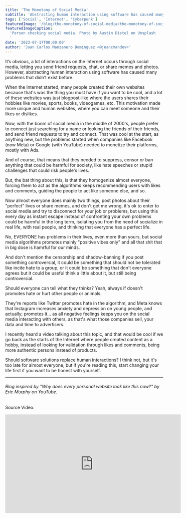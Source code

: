 ```yaml
---
title: 'The Monotony of Social Media'
subtitle: 'Abstracting human interaction using software has caused many problems that didn’t exist before.'
tags: ['Social', 'Internet', 'Cyberpunk']
featuredImage: '/blog/the-monotony-of-social-media/the-monotony-of-social-media-banner.jpg'
featuredImageCaption:
  'Person checking social media. Photo by Austin Distel on Unsplash
  '
date: '2023-07-17T00:00:00'
author: 'Juan Carlos Manzanero Domínguez <@juancmandev>'
---
```


It’s obvious, a lot of interactions on the Internet occurs through social media, letting you send friend requests, chat, or share memes and photos. However, abstracting human interaction using software has caused many problems that didn’t exist before.

When the Internet started, many people created their own websites because that's was the thing you must have if you want to be cool, and a lot of these websites was just blogpost-like where the users shares their hobbies like movies, sports, books, videogames, etc. This motivation made more unique and human websites, where you can meet someone and their likes or dislikes.

Now, with the boom of social media in the middle of 2000's, people prefer to connect just searching for a name or looking the friends of their friends, and send friend requests to try and connect. That was cool at the start, as anything new, but the problems started when companies like Facebook (now Meta) or Google (with YouTube) needed to monetize their platforms, mostly with Ads.

And of course, that means that they needed to suppress, censor or ban anything that could be harmful for society, like hate speeches or stupid challenges that could risk people's lives.

But, the bat thing about this, is that they homogenize almost everyone, forcing them to act as the algorithms keeps recommending users with likes and comments, guiding the people to act like someone else, and so.

Now almost everyone does mainly two things, post photos about their "perfect" lives or share memes, and don't get me wrong, it's ok to enter to social media and try to disconnect for your job or problems, but using this every day as instant escape instead of confronting your own problems could be harmful in the long term, isolating you from the need of socialize in real life, with real people, and thinking that everyone has a perfect life.

No, EVERYONE has problems in their lives, even more than yours, but social media algorithms promotes mainly "positive vibes only" and all that shit that in big dose is hamrful for our minds.

And don't mention the censorship and shadow-banning if you post something controversial, it could be something that should not be tolerated like incite hate to a group, or it could be something that don't everyone agrees but it could be useful think a little about it, but still being controversial.

Should everyone can tell what they thinks? Yeah, always if doesn't promotes hate or hurt other people or animals.

They're reports like Twitter promotes hate in the algorithm, and Meta knows that Instagram increases anxiety and depression on young people, and actually; promotes it... as all negative feelings keeps you on the social media interacting with others, as that's what those companies sell, your data and time to advertisers.

I recently heard a video talking about this topic, and that would be cool if we go back as the starts of the Internet where people created content as a hobby, instead of looking for validation through likes and comments, being more authentic persons instead of products.

Should software solutions replace human interactions? I think not, but it's too late for almost everyone, but if you're reading this, start changing your life first if you want to be honest with yourself.

---

###### Blog inspired by "Why does every personal website look like this now?" by Eric Murphy on YouTube.

Source Video:

<iframe width="560" height="315" src="https://www.youtube-nocookie.com/embed/_x6SCSz7g5I" title="YouTube video player" frameborder="0" allow="accelerometer; autoplay; clipboard-write; encrypted-media; gyroscope; picture-in-picture; web-share" allowfullscreen />
